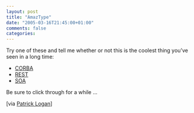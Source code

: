 ```yaml
---
layout: post
title: "AmazType"
date: "2005-03-16T21:45:00+01:00"
comments: false
categories: 
---
```


<p>Try one of these and tell me whether or not this is the coolest thing you&#8217;ve seen in a long time:</p>

<ul>
<li><a href="http://amaztype.tha.jp/US/Books/Title?q=CORBA">CORBA</a></li>
<li><a href="http://amaztype.tha.jp/US/Books/Title?q=REST">REST</a></li>
<li><a href="http://amaztype.tha.jp/US/Books/Title?q=SOA">SOA</a></li>
</ul>

<p>Be sure to click through for a while &#8230;</p>

<p>[via <a href="http://patricklogan.blogspot.com/2005/03/amazonian-art.html">Patrick Logan</a>]</p>


